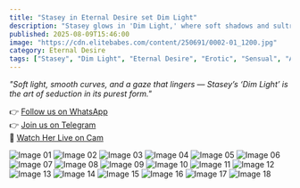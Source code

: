 ```yaml
---
title: "Stasey in Eternal Desire set Dim Light"
description: "Stasey glows in 'Dim Light,' where soft shadows and sultry poses create pure visual poetry."
published: 2025-08-09T15:46:00
image: "https://cdn.elitebabes.com/content/250691/0002-01_1200.jpg"
category: Eternal Desire
tags: ["Stasey", "Dim Light", "Eternal Desire", "Erotic", "Sensual", "Alluring Beauty"]
---
```


*"Soft light, smooth curves, and a gaze that lingers — Stasey’s ‘Dim Light’ is the art of seduction in its purest form."*

👉 [Follow us on WhatsApp](https://whatsapp.com/channel/0029VaMsUAp7tkjI8KcaRn10)  
👉 [Join us on Telegram](https://t.me/Xibabes)  
🔞 [Watch Her Live on Cam](https://redirecting-kappa.vercel.app/)  

![Image 01](https://cdn.elitebabes.com/content/250691/0002-01_1200.jpg)
![Image 02](https://cdn.elitebabes.com/content/250691/0002-02_1200.jpg)
![Image 03](https://cdn.elitebabes.com/content/250691/0002-03_1200.jpg)
![Image 04](https://cdn.elitebabes.com/content/250691/0002-04_1200.jpg)
![Image 05](https://cdn.elitebabes.com/content/250691/0002-05_1200.jpg)
![Image 06](https://cdn.elitebabes.com/content/250691/0002-06_1200.jpg)
![Image 07](https://cdn.elitebabes.com/content/250691/0002-07_1200.jpg)
![Image 08](https://cdn.elitebabes.com/content/250691/0002-08_1200.jpg)
![Image 09](https://cdn.elitebabes.com/content/250691/0002-09_1200.jpg)
![Image 10](https://cdn.elitebabes.com/content/250691/0002-10_1200.jpg)
![Image 11](https://cdn.elitebabes.com/content/250691/0002-11_1200.jpg)
![Image 12](https://cdn.elitebabes.com/content/250691/0002-12_1200.jpg)
![Image 13](https://cdn.elitebabes.com/content/250691/0002-13_1200.jpg)
![Image 14](https://cdn.elitebabes.com/content/250691/0002-14_1200.jpg)
![Image 15](https://cdn.elitebabes.com/content/250691/0002-15_1200.jpg)
![Image 16](https://cdn.elitebabes.com/content/250691/0002-16_1200.jpg)
![Image 17](https://cdn.elitebabes.com/content/250691/0002-17_1200.jpg)
![Image 18](https://cdn.elitebabes.com/content/250691/0002-18_1200.jpg)